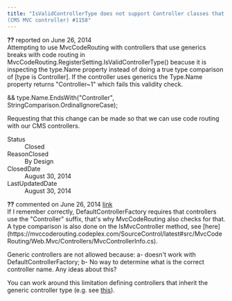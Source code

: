 ```yaml
---
title: "IsValidControllerType does not support Controller classes that use generics
(CMS MVC controller) #1158"
---
```

<div class="issue-report">
   <div class="issue-header"><b>??</b> reported on 
      <time datetime="2014-06-26T12:42:58.083-07:00" title="2014-06-26T12:42:58.083-07:00">June 26, 2014</time>
   </div>
   <div class="issue-message" markdown="1">Attempting to use MvcCodeRouting with controllers that use generics breaks with code routing in MvcCodeRouting.RegisterSetting.IsValidControllerType() beacuse it is inspecting the type.Name property instead of doing a true type comparison of [type is Controller]. If the controller uses generics the Type.Name property returns "Controller~1" which fails this validity check.

&& type.Name.EndsWith("Controller", StringComparison.OrdinalIgnoreCase);

Requesting that this change can be made so that we can use code routing with our CMS controllers.
      
   </div>
   <div class="issue-footer">
      <dl>
         <dt>Status</dt>
         <dd>Closed</dd>
         <dt>ReasonClosed</dt>
         <dd>By Design</dd>
         <dt>ClosedDate</dt>
         <dd>
            <time datetime="2014-08-30T22:12:50.543-07:00" title="2014-08-30T22:12:50.543-07:00">August 30, 2014</time>
         </dd>
         <dt>LastUpdatedDate</dt>
         <dd>
            <time datetime="2014-08-30T22:12:50.543-07:00" title="2014-08-30T22:12:50.543-07:00">August 30, 2014</time>
         </dd>
      </dl>
   </div>
</div>
<div id="post150816" class="issue-comment">
   <div class="issue-header"><b>??</b> commented on 
      <time datetime="2014-06-26T14:12:10.98-07:00" title="2014-06-26T14:12:10.98-07:00">June 26, 2014</time> <a href="#150816" class="post-link">link</a></div>
   <div class="issue-message" markdown="1">If I remember correctly, DefaultControllerFactory requires that controllers use the "Controller" suffix, that's why MvcCodeRouting also checks for that. A type comparison is also done on the IsMvcController method, see [here](https://mvccoderouting.codeplex.com/SourceControl/latest#src/MvcCodeRouting/Web.Mvc/Controllers/MvcControllerInfo.cs).

Generic controllers are not allowed because: a- doesn't work with DefaultControllerFactory; b- No way to determine what is the correct controller name. Any ideas about this?

You can work around this limitation defining controllers that inherit the generic controller type (e.g. see [this](https://mvccoderouting.codeplex.com/SourceControl/latest#samples/WebHost/Controllers/Admin/RoleController.cs)).
      
   </div>
</div>